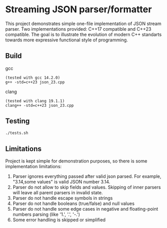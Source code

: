 # Streaming JSON parser/formatter

This project demonstrates simple one-file implementation of JSON stream parser. Two implementations provided: C++17 compatible and C++23 compatible. The goal is to illustrate the evolution of modern C++ standarts towards more expressive functional style of programming.

## Build

gcc
```
(tested with gcc 14.2.0)
g++ -std=c++23 json_23.cpp
```

clang
```
(tested with clang 19.1.1)
clang++ -std=c++23 json_23.cpp 
```

## Testing

```bash
./tests.sh
```

## Limitations

Project is kept simple for demonstration purposes, so there is some implementation limitations:

1. Parser ignores everything passed after valid json parsed. For example, "3.14,some values" is valid JSON number 3.14.
2. Parser do not allow to skip fields and values. Skipping of inner parsers will leave all parent parsers in invalid state.
3. Parser do not handle escape symbols in strings
4. Parser do not handle booleans (true/false) and null values
5. Parser do not handle some edge cases in negative and floating-point numbers parsing (like '1.', '.', '-.')
6. Some error handling is skipped or simplified

